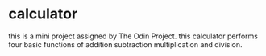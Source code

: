 # calculator
this is a mini project assigned by The Odin Project.
this calculator performs four basic functions of addition subtraction multiplication and division.